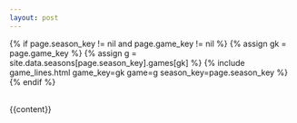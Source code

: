 ```yaml
---
layout: post
---
```


{% if page.season_key != nil and page.game_key != nil %}
{% assign gk = page.game_key %}
{% assign g = site.data.seasons[page.season_key].games[gk] %}
{% include game_lines.html game_key=gk game=g season_key=page.season_key %}
{% endif %}

<br/>
{{content}}